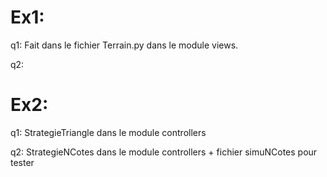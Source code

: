 # Ex1:
q1: Fait dans le fichier Terrain.py dans le module views.

q2:

# Ex2:
q1: StrategieTriangle dans le module controllers

q2: StrategieNCotes dans le module controllers + fichier simuNCotes pour tester